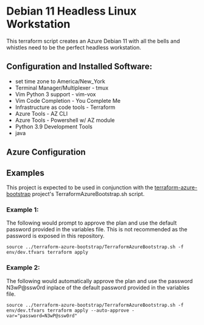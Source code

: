 # Debian 11 Headless Linux Workstation

This terraform script creates an Azure Debian 11 with all the bells and whistles need to be the perfect headless workstation.

## Configuration and Installed Software:

* set time zone to America/New_York
* Terminal Manager/Multiplexer - tmux
* Vim Python 3 support - vim-vox
* Vim Code Completion - You Complete Me
* Infrastructure as code tools - Terraform
* Azure Tools - AZ CLI
* Azure Tools - Powershell w/ AZ module
* Python 3.9 Development Tools
* java

## Azure Configuration

## Examples
This project is expected to be used in conjunction with the [terraform-azure-bootstrap](https://github.com/sfibich/terraform-azure-bootstrap) project's TerraformAzureBootstrap.sh script.	
### Example 1:

The following would prompt to approve the plan and use the default password provided in the variables file.  This is not recommended as the password is exposed in this repository.

`
source ../terraform-azure-bootstrap/TerraformAzureBootstrap.sh -f env/dev.tfvars
terraform apply
`

### Example 2:

The following would automatically approve the plan and use the password N3wP@ssw0rd inplace of the default password provided in the variables file.

`
source ../terraform-azure-bootstrap/TerraformAzureBootstrap.sh -f env/dev.tfvars
terraform apply --auto-approve -var="password=N3wP@ssw0rd"
`
